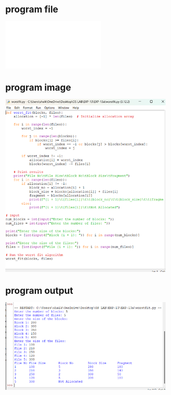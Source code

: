 # program file
![program file](worstfit.py)

# program image
![program image](worstfit_program.png)

# program output
![program output](worstfit_output.png)
